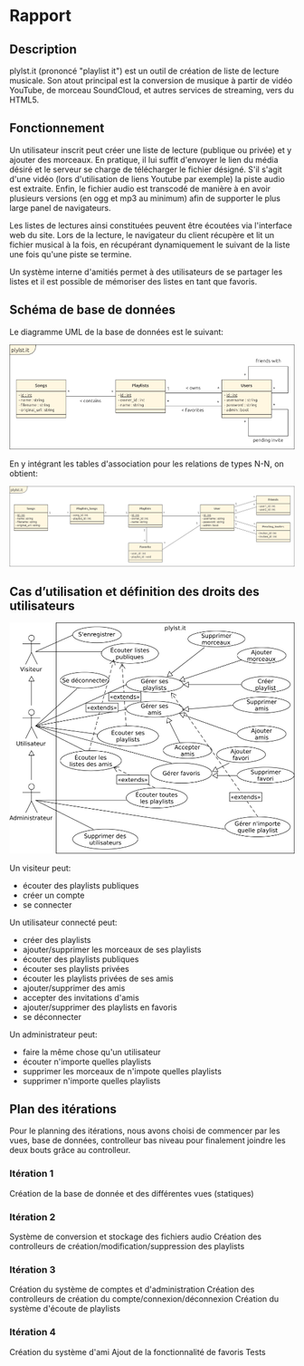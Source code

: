 Rapport
=======

Description
-----------

plylst.it (prononcé "playlist it") est un outil de création de liste de lecture musicale. Son atout principal est la conversion de musique à partir de vidéo YouTube, de morceau SoundCloud, et autres services de streaming, vers du HTML5.

Fonctionnement
--------------

Un utilisateur inscrit peut créer une liste de lecture (publique ou privée) et y ajouter des morceaux. En pratique, il lui suffit d'envoyer le lien du média désiré et le serveur se charge de télécharger le fichier désigné. S'il s'agit d'une vidéo (lors d'utilisation de liens Youtube par exemple) la piste audio est extraite. Enfin, le fichier audio est transcodé de manière à en avoir plusieurs versions (en ogg et mp3 au minimum) afin de supporter le plus large panel de navigateurs.

Les listes de lectures ainsi constituées peuvent être écoutées via l'interface web du site. Lors de la lecture, le navigateur du client récupère et lit un fichier musical à la fois, en récupérant dynamiquement le suivant de la liste une fois qu'une piste se termine.

Un système interne d'amitiés permet à des utilisateurs de se partager les listes et il est possible de mémoriser des listes en tant que favoris.

Schéma de base de données
-------------------------

Le diagramme UML de la base de données est le suivant:

![UML](UML/uml-simplified.png)

En y intégrant les tables d'association pour les relations de types N-N, on obtient:

![UML](UML/uml-extended.png)

Cas d’utilisation et définition des droits des utilisateurs
-----------------------------------------------------------

![Acteurs du système](Acteurs/acteurs.png)

Un visiteur peut:

- écouter des playlists publiques
- créer un compte
- se connecter

Un utilisateur connecté peut:

- créer des playlists
- ajouter/supprimer les morceaux de ses playlists
- écouter des playlists publiques
- écouter ses playlists privées
- écouter les playlists privées de ses amis
- ajouter/supprimer des amis
- accepter des invitations d'amis
- ajouter/supprimer des playlists en favoris
- se déconnecter

Un administrateur peut:

- faire la même chose qu'un utilisateur
- écouter n'importe quelles playlists
- supprimer les morceaux de n'impote quelles playlists
- supprimer n'importe quelles playlists

Plan des itérations
-------------------

Pour le planning des itérations, nous avons choisi de commencer par les vues, base de données, controlleur bas niveau pour finalement joindre les deux bouts grâce au controlleur.

### Itération 1

Création de la base de donnée et des différentes vues (statiques)

### Itération 2

Système de conversion et stockage des fichiers audio
Création des controlleurs de création/modification/suppression des playlists

### Itération 3

Création du système de comptes et d'administration
Création des controlleurs de création du compte/connexion/déconnexion
Création du système d'écoute de playlists

### Itération 4

Création du système d'ami
Ajout de la fonctionnalité de favoris
Tests
